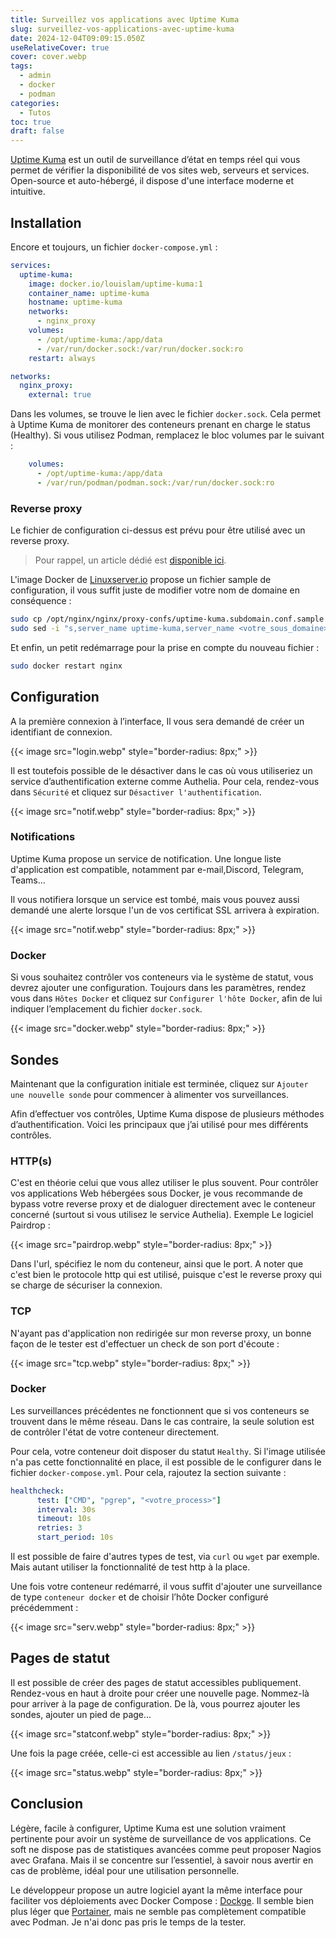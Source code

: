 ```yaml
---
title: Surveillez vos applications avec Uptime Kuma
slug: surveillez-vos-applications-avec-uptime-kuma
date: 2024-12-04T09:09:15.050Z
useRelativeCover: true
cover: cover.webp
tags:
  - admin
  - docker
  - podman
categories:
  - Tutos
toc: true
draft: false
---
```


[Uptime Kuma](https://uptime.kuma.pet/) est un outil de surveillance d’état en temps réel qui vous permet de vérifier la disponibilité de vos sites web, serveurs et services. Open-source et auto-hébergé, il dispose d'une interface moderne et intuitive.

## Installation

Encore et toujours, un fichier `docker-compose.yml` :

```yml
services:
  uptime-kuma:
    image: docker.io/louislam/uptime-kuma:1
    container_name: uptime-kuma
    hostname: uptime-kuma
    networks:
      - nginx_proxy
    volumes:
      - /opt/uptime-kuma:/app/data
      - /var/run/docker.sock:/var/run/docker.sock:ro
    restart: always

networks:
  nginx_proxy:
    external: true
```

Dans les volumes, se trouve le lien avec le fichier `docker.sock`. Cela permet à Uptime Kuma de monitorer des conteneurs prenant en charge le status (Healthy). Si vous utilisez Podman, remplacez le bloc volumes par le suivant :

```yml
    volumes:
      - /opt/uptime-kuma:/app/data
      - /var/run/podman/podman.sock:/var/run/docker.sock:ro
```

### Reverse proxy

Le fichier de configuration ci-dessus est prévu pour être utilisé avec un reverse proxy.

> Pour rappel, un article dédié est [disponible ici](/posts/reverse-proxy-nginx/).

L'image Docker de [Linuxserver.io](https://docs.linuxserver.io/general/swag/) propose un fichier sample de configuration, il vous suffit juste de modifier votre nom de domaine en conséquence :

```bash
sudo cp /opt/nginx/nginx/proxy-confs/uptime-kuma.subdomain.conf.sample /opt/nginx/nginx/proxy-confs/uptime-kuma.subdomain.conf
sudo sed -i "s,server_name uptime-kuma,server_name <votre_sous_domaine>,g" /opt/nginx/nginx/proxy-confs/uptime-kuma.subdomain.conf
```

Et enfin, un petit redémarrage pour la prise en compte du nouveau fichier :

```bash
sudo docker restart nginx
```

## Configuration

A la première connexion à l’interface, Il vous sera demandé de créer un identifiant de connexion.

{{< image src="login.webp" style="border-radius: 8px;" >}}

Il est toutefois possible de le désactiver dans le cas où vous utiliseriez un service d’authentification externe comme Authelia. Pour cela, rendez-vous dans `Sécurité` et cliquez sur `Désactiver l'authentification`.

{{< image src="notif.webp" style="border-radius: 8px;" >}}

### Notifications

Uptime Kuma propose un service de notification. Une longue liste d'application est compatible, notamment par e-mail,Discord, Telegram, Teams...

Il vous notifiera lorsque un service est tombé, mais vous pouvez aussi demandé une alerte lorsque l'un de vos certificat SSL arrivera à expiration.

{{< image src="notif.webp" style="border-radius: 8px;" >}}

### Docker

Si vous souhaitez contrôler vos conteneurs via le système de statut, vous devrez ajouter une configuration. Toujours dans les paramètres, rendez vous dans `Hôtes Docker` et cliquez sur `Configurer l'hôte Docker`, afin de lui indiquer l’emplacement du fichier `docker.sock`.

{{< image src="docker.webp" style="border-radius: 8px;" >}}

## Sondes

Maintenant que la configuration initiale est terminée, cliquez sur `Ajouter une nouvelle sonde` pour commencer à alimenter vos surveillances.

Afin d’effectuer vos contrôles, Uptime Kuma dispose de plusieurs méthodes d’authentification. Voici les principaux que j’ai utilisé pour mes différents contrôles.

### HTTP(s)

C'est en théorie celui que vous allez utiliser le plus souvent. Pour contrôler vos applications Web hébergées sous Docker, je vous recommande de bypass votre reverse proxy et de dialoguer directement avec le conteneur concerné (surtout si vous utilisez le service Authelia). Exemple Le logiciel Pairdrop :

{{< image src="pairdrop.webp" style="border-radius: 8px;" >}}

Dans l'url, spécifiez le nom du conteneur, ainsi que le port. A noter que c'est bien le protocole http qui est utilisé, puisque c'est le reverse proxy qui se charge de sécuriser la connexion. 

### TCP

N'ayant pas d'application non redirigée sur mon reverse proxy, un bonne façon de le tester est d'effectuer un check de son port d'écoute :

{{< image src="tcp.webp" style="border-radius: 8px;" >}}

### Docker

Les surveillances précédentes ne fonctionnent que si vos conteneurs se trouvent dans le même réseau. Dans le cas contraire, la seule solution est de contrôler l'état de votre conteneur directement. 

Pour cela, votre conteneur doit disposer du statut `Healthy`. Si l'image utilisée n'a pas cette fonctionnalité en place, il est possible de le configurer dans le fichier `docker-compose.yml`. Pour cela, rajoutez la section suivante : 

```yml
healthcheck:
      test: ["CMD", "pgrep", "<votre_process>"]
      interval: 30s
      timeout: 10s
      retries: 3
      start_period: 10s
```

Il est possible de faire d'autres types de test, via `curl` ou `wget` par exemple. Mais autant utiliser la fonctionnalité de test http à la place.

Une fois votre conteneur redémarré, il vous suffit d'ajouter une surveillance de type `conteneur docker` et de choisir l’hôte Docker configuré précédemment :

{{< image src="serv.webp" style="border-radius: 8px;" >}}

## Pages de statut

Il est possible de créer des pages de statut accessibles publiquement. Rendez-vous en haut à droite pour créer une nouvelle page. Nommez-là pour arriver à la page de configuration. De là, vous pourrez ajouter les sondes, ajouter un pied de page...

{{< image src="statconf.webp" style="border-radius: 8px;" >}}

Une fois la page créée, celle-ci est accessible au lien `/status/jeux` :

{{< image src="status.webp" style="border-radius: 8px;" >}}

## Conclusion

Légère, facile à configurer, Uptime Kuma est une solution vraiment pertinente pour avoir un système de surveillance de vos applications. Ce soft ne dispose pas de statistiques avancées comme peut proposer Nagios avec Grafana. Mais il se concentre sur l’essentiel, à savoir nous avertir en cas de problème, idéal pour une utilisation personnelle.

Le développeur propose un autre logiciel ayant la même interface pour faciliter vos déploiements avec Docker Compose : [Dockge](https://github.com/louislam/dockge). Il semble bien plus léger que [Portainer](/portainer-administrer-vos-conteneurs-via-une-interface-web/), mais ne semble pas complètement compatible avec Podman. Je n'ai donc pas pris le temps de la tester.
